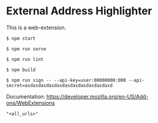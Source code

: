 # External Address Highlighter

This is a web-extension.

`$ npm start`

`$ npm run serve`

`$ npm run lint`

`$ npm build`

`$ npm run sign -- --api-key=user:00000000:000 --api-secret=asdasdasdasdasdasdasdasdasdasdasd`


Documentation: https://developer.mozilla.org/en-US/Add-ons/WebExtensions



`"<all_urls>"`
